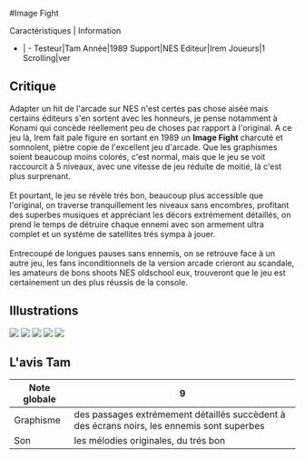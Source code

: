 #Image Fight

Caractéristiques | Information
- | -
Testeur|Tam
Année|1989
Support|NES
Editeur|Irem
Joueurs|1
Scrolling|ver

## Critique
Adapter un hit de l'arcade sur NES n'est certes pas chose aisée mais certains éditeurs s'en sortent avec les honneurs, je pense notamment à Konami qui concède réellement peu de choses par rapport à l'original. A ce jeu là, Irem fait pale figure en sortant en 1989 un <b>Image Fight</b> charcuté et somnolent, piètre copie de l'excellent jeu d'arcade. Que les graphismes soient beaucoup moins colorés, c'est normal, mais que le jeu se voit raccourcit à 5 niveaux, avec une vitesse de jeu réduite de moitié, là c'est plus surprenant.<br/><br/>Et pourtant, le jeu se révèle trés bon, beaucoup plus accessible que l'original, on traverse tranquillement les niveaux sans encombres, profitant des superbes musiques et appréciant les décors extrémement détaillés, on prend le temps de détruire chaque ennemi avec son armement ultra complet et un système de satellites trés sympa à jouer.<br/><br/>Entrecoupé de longues pauses sans ennemis, on se retrouve face à un autre jeu, les fans inconditionnels de la version arcade crieront au scandale, les amateurs de bons shoots NES oldschool eux, trouveront que le jeu est certainement un des plus réussis de la console.

## Illustrations
![](http://www.shmup.com/images/thumbs/img_fiche_1_442.gif)
![](http://www.shmup.com/images/thumbs/img_fiche_2_442.gif)
![](http://www.shmup.com/images/thumbs/img_fiche_3_442.gif)
![](http://www.shmup.com/images/thumbs/)
![](http://www.shmup.com/images/thumbs/)

## L'avis Tam
Note globale|9
-|-
Graphisme|des passages extrémement détaillés succèdent à des écrans noirs, les ennemis sont superbes
Son|les mélodies originales, du trés bon
